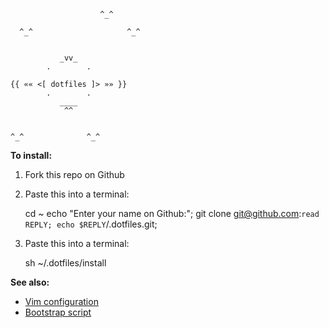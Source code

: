                         ^_^

      ^_^                     ^_^


               _vv_
            .        .

    {{ «« <[ dotfiles ]> »» }}
            .        .
               ____
                ^^


    ^_^              ^_^



**To install:**

1. Fork this repo on Github
2. Paste this into a terminal:

    cd ~
    echo "Enter your name on Github:"; git clone git@github.com:`read REPLY; echo $REPLY`/.dotfiles.git;

3. Paste this into a terminal:

    sh ~/.dotfiles/install


**See also:**

* [Vim configuration](https://github.com/jbe/.vim)
* [Bootstrap script](https://gist.github.com/1132564)

